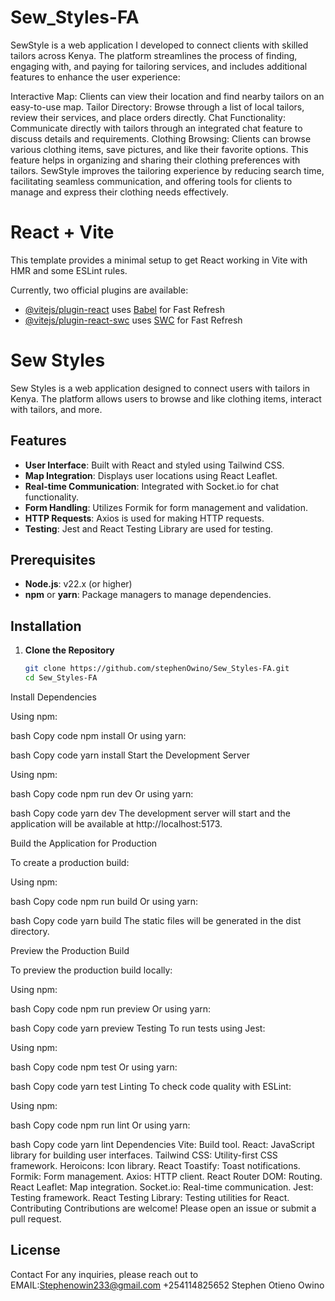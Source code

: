 # Sew_Styles-FA

SewStyle is a web application I developed to connect clients with skilled tailors across Kenya. The platform streamlines the process of finding, engaging with, and paying for tailoring services, and includes additional features to enhance the user experience:

Interactive Map: Clients can view their location and find nearby tailors on an easy-to-use map.
Tailor Directory: Browse through a list of local tailors, review their services, and place orders directly.
Chat Functionality: Communicate directly with tailors through an integrated chat feature to discuss details and requirements.
Clothing Browsing: Clients can browse various clothing items, save pictures, and like their favorite options. This feature helps in organizing and sharing their clothing preferences with tailors.
SewStyle improves the tailoring experience by reducing search time, facilitating seamless communication, and offering tools for clients to manage and express their clothing needs effectively.

# React + Vite

This template provides a minimal setup to get React working in Vite with HMR and some ESLint rules.

Currently, two official plugins are available:

- [@vitejs/plugin-react](https://github.com/vitejs/vite-plugin-react/blob/main/packages/plugin-react/README.md) uses [Babel](https://babeljs.io/) for Fast Refresh
- [@vitejs/plugin-react-swc](https://github.com/vitejs/vite-plugin-react-swc) uses [SWC](https://swc.rs/) for Fast Refresh

# Sew Styles

Sew Styles is a web application designed to connect users with tailors in Kenya. The platform allows users to browse and like clothing items, interact with tailors, and more.

## Features

- **User Interface**: Built with React and styled using Tailwind CSS.
- **Map Integration**: Displays user locations using React Leaflet.
- **Real-time Communication**: Integrated with Socket.io for chat functionality.
- **Form Handling**: Utilizes Formik for form management and validation.
- **HTTP Requests**: Axios is used for making HTTP requests.
- **Testing**: Jest and React Testing Library are used for testing.

## Prerequisites

- **Node.js**: v22.x (or higher)
- **npm** or **yarn**: Package managers to manage dependencies.

## Installation

1. **Clone the Repository**

   ```bash
   git clone https://github.com/stephenOwino/Sew_Styles-FA.git
   cd Sew_Styles-FA
   ```

Install Dependencies

Using npm:

bash
Copy code
npm install
Or using yarn:

bash
Copy code
yarn install
Start the Development Server

Using npm:

bash
Copy code
npm run dev
Or using yarn:

bash
Copy code
yarn dev
The development server will start and the application will be available at http://localhost:5173.

Build the Application for Production

To create a production build:

Using npm:

bash
Copy code
npm run build
Or using yarn:

bash
Copy code
yarn build
The static files will be generated in the dist directory.

Preview the Production Build

To preview the production build locally:

Using npm:

bash
Copy code
npm run preview
Or using yarn:

bash
Copy code
yarn preview
Testing
To run tests using Jest:

Using npm:

bash
Copy code
npm test
Or using yarn:

bash
Copy code
yarn test
Linting
To check code quality with ESLint:

Using npm:

bash
Copy code
npm run lint
Or using yarn:

bash
Copy code
yarn lint
Dependencies
Vite: Build tool.
React: JavaScript library for building user interfaces.
Tailwind CSS: Utility-first CSS framework.
Heroicons: Icon library.
React Toastify: Toast notifications.
Formik: Form management.
Axios: HTTP client.
React Router DOM: Routing.
React Leaflet: Map integration.
Socket.io: Real-time communication.
Jest: Testing framework.
React Testing Library: Testing utilities for React.
Contributing
Contributions are welcome! Please open an issue or submit a pull request.

## License

Contact
For any inquiries, please reach out to
EMAIL:Stephenowin233@gmail.com
+254114825652
Stephen Otieno Owino
